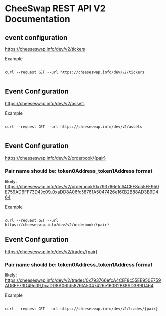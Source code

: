 # CheeSwap REST API V2 Documentation



## event configuration
https://cheeseswap.info/dev/v2/tickers

Example

```

curl --request GET --url https://cheeseswap.info/dev/v2/tickers
   
```   
   
## Event Configuration
https://cheeseswap.info/dev/v2/assets

Example

```  

curl --request GET --url https://cheeseswap.info/dev/v2/assets
   
```   
   
## Event Configuration
https://cheeseswap.info/dev/v2/orderbook/{pair}

### Pair name should be: token0Address_token1Address format
likely: https://cheeseswap.info/dev/v2/orderbook/0x793766efcA4CEF8c55EE950E759AD6FF73D49c09_0xaDD8A06fd58761A5047426e160B2B88AD3B9D464

Example

```  

curl --request GET --url https://cheeseswap.info/dev/v2/orderbook/{pair}

```    


## Event Configuration
https://cheeseswap.info/dev/v2/trades/{pair}

### Pair name should be: token0Address_token1Address format
likely: https://cheeseswap.info/dev/v2/trades/0x793766efcA4CEF8c55EE950E759AD6FF73D49c09_0xaDD8A06fd58761A5047426e160B2B88AD3B9D464

Example

```  

curl --request GET --url https://cheeseswap.info/dev/v2/trades/{pair}

```  
   
   
